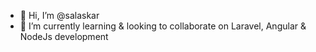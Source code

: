 - 👋 Hi, I’m @salaskar
- 👀 I’m currently learning & looking to collaborate on Laravel, Angular & NodeJs development

<!---
salaskar/salaskar is a ✨ special ✨ repository because its `README.md` (this file) appears on your GitHub profile.
You can click the Preview link to take a look at your changes.
--->
